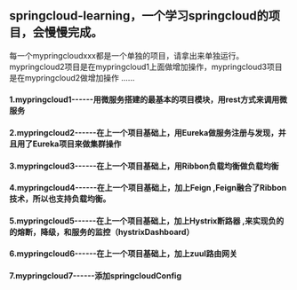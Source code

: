 

## springcloud-learning，一个学习springcloud的项目，会慢慢完成。

每一个mypringcloudxxx都是一个单独的项目，请拿出来单独运行。
mypringcloud2项目是在mypringcloud1上面做增加操作，mypringcloud3项目是在mypringcloud2做增加操作 ......


#### 1.mypringcloud1------用微服务搭建的最基本的项目模块，用rest方式来调用微服务

#### 2.mypringcloud2------在上一个项目基础上，用Eureka做服务注册与发现，并且用了Eureka项目来做集群操作

#### 3.mypringcloud3------在上一个项目基础上，用Ribbon负载均衡做负载均衡

#### 4.mypringcloud4------在上一个项目基础上，加上Feign ,Feign融合了Ribbon技术，所以也支持负载均衡。

#### 5.mypringcloud5------在上一个项目基础上，加上Hystrix断路器 ,来实现负的的熔断，降级，和服务的监控（hystrixDashboard）

#### 6.mypringcloud6------在上一个项目基础上，加上zuul路由网关

#### 7.mypringcloud7------添加springcloudConfig
